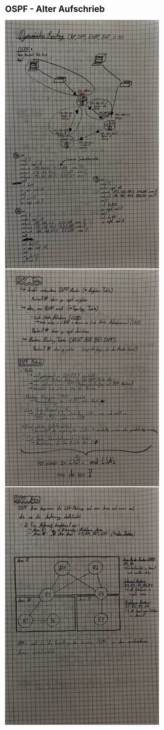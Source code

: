 # OSPF - Alter Aufschrieb

![OSPF1](assets/ospf1.jpg)
![OSPF2](assets/ospf2.jpg)
![OSPF3](assets/ospf3.jpg)
